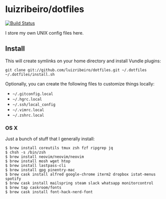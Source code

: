 # luizribeiro/dotfiles

[![Build Status](https://travis-ci.com/luizribeiro/dotfiles.svg?branch=master)](https://travis-ci.com/luizribeiro/dotfiles)

I store my own UNIX config files here.

## Install

This will create symlinks on your home directory and install Vundle plugins:

```
git clone git://github.com/luizribeiro/dotfiles.git ~/.dotfiles
~/.dotfiles/install.sh
```

Optionally, you can create the following files to customize things locally:

* `~/.gitconfig.local`
* `~/.hgrc.local`
* `~/.ssh/local_config`
* `~/.vimrc.local`
* `~/.zshrc.local`

### OS X

Just a bunch of stuff that I generally install:

```
$ brew install coreutils tmux zsh fzf ripgrep jq
$ chsh -s /bin/zsh
$ brew install neovim/neovim/neovim
$ brew install mosh wget htop
$ brew install lastpass-cli
$ brew install gpg pinentry-mac
$ brew cask install alfred google-chrome iterm2 dropbox istat-menus spotify
$ brew cask install mailspring steam slack whatsapp monitorcontrol
$ brew tap caskroom/fonts
$ brew cask install font-hack-nerd-font
```

